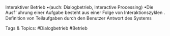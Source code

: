 Interaktiver Betrieb
•(auch: Dialogbetrieb, Interactive Processing)
•Die Ausf¨uhrung einer Aufgabe besteht aus einer Folge von Interaktionszyklen .
Deﬁnition von Teilaufgaben durch den Benutzer
Antwort des Systems

   Tags & Topics:
   #Dialogbetrieb
   #Betrieb